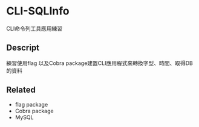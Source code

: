 # CLI-SQLInfo

CLI命令列工具應用練習

## Descript

練習使用flag 以及Cobra package建置CLI應用程式來轉換字型、時間、取得DB的資料 

## Related
* flag package
* Cobra package
* MySQL
